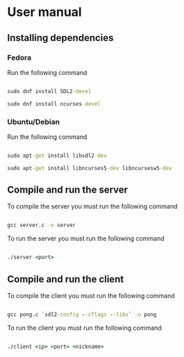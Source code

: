 # User manual

## Installing dependencies

### Fedora

Run the following command

```cmd

sudo dnf install SDL2-devel

sudo dnf install ncurses-devel

```

### Ubuntu/Debian

Run the following command

```cmd

sudo apt-get install libsdl2-dev

sudo apt-get install libncurses5-dev libncursesw5-dev

```

## Compile and run the server

To compile the server you must run the following command

```cmd

gcc server.c -o server

```

To run the server you must run the following command

```cmd

./server <port>

```

## Compile and run the client

To compile the client you must run the following command

```cmd

gcc pong.c `sdl2-config --cflags --libs` -o pong

```

To run the client you must run the following command

```cmd

./client <ip> <port> <nickname>

```
